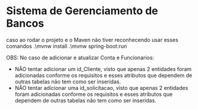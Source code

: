 ﻿# Sistema de Gerenciamento de Bancos

caso ao rodar o projeto e o Maven não tiver reconhecendo usar esses comandos
.\mvnw install
.\mvnw spring-boot:run

OBS: No caso de adicionar e atualizar Conta e Funcionarios:
- NÂO tentar adicionar um id_Cliente, visto que apenas 2 entidades foram adicionadas conforme os requisitos e esses atributos que dependem 
de outras tabelas não tem como ser inseridas.
- NÃO tentar adicionar uma id_solicitacao, visto que apenas 2 entidades foram adicionadas conforme os requisitos e esses atributos que dependem de outras tabelas não tem como ser inseridas. 
